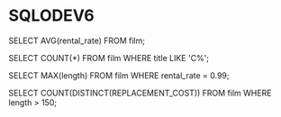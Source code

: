 # SQLODEV6

SELECT AVG(rental_rate) FROM film;

SELECT COUNT(*) FROM film
WHERE title LIKE 'C%';

SELECT MAX(length) FROM film
WHERE rental_rate = 0.99;

SELECT COUNT(DISTINCT(REPLACEMENT_COST)) FROM film
WHERE length > 150;
